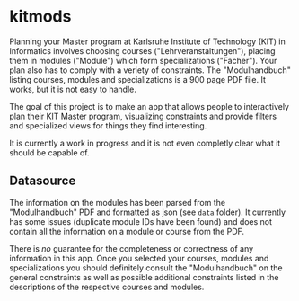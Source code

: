 # kitmods
Planning your Master program at Karlsruhe Institute of Technology (KIT) in Informatics involves choosing courses ("Lehrveranstaltungen"),
placing them in modules ("Module") which form specializations ("Fächer").
Your plan also has to comply with a veriety of constraints.
The "Modulhandbuch" listing courses, modules and specializations is a 900 page PDF file.
It works, but it is not easy to handle.

The goal of this project is to make an app that allows people to interactively plan their KIT Master program,
visualizing constraints and provide filters and specialized views for things they find interesting.

It is currently a work in progress and it is not even completly clear what it should be capable of.

## Datasource
The information on the modules has been parsed from the "Modulhandbuch" PDF and formatted as json (see `data` folder).
It currently has some issues (duplicate module IDs have been found) and does not contain all the information on a module
or course from the PDF.

There is *no* guarantee for the completeness or correctness of any information in this app.
Once you selected your courses, modules and specializations you should definitely consult the "Modulhandbuch" on the 
general constraints as well as possible additional constraints listed in the descriptions of the respective courses and modules.
